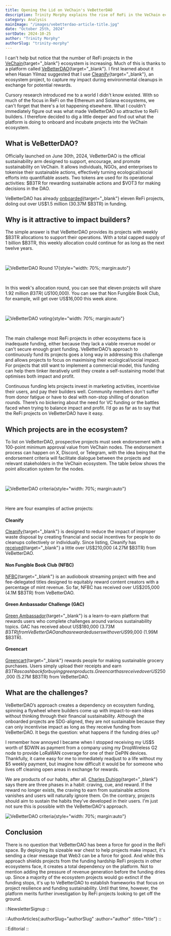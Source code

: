 ```yaml
---
title: Opening the Lid on VeChain's VeBetterDAO
description: Trinity Morphy explains the rise of ReFi in the VeChain ecosystem, what makes it so attractive, and what challenges lay ahead.
category: Analysis
mainImage: "/images/vebetterdao-article-title.jpg"
date: "October 25th, 2024"
sortDate: 2024-10-25
author: "Trinity Morphy"
authorSlug: "trinity-morphy"
---
```


I can't help but notice that the number of ReFi projects in the [VeChain](https://vechain.org/){target="_blank"} ecosystem is increasing. Much of this is thanks to a platform called [VeBetterDAO](https://vebetterdao.org/){target="_blank"}. I first learned about it when Hasan Yilmaz suggested that I use [Cleanify](/project/cleanify/){target="_blank"}, an ecosystem project, to capture my impact during environmental cleanups in exchange for potential rewards.

Cursory research introduced me to a world I didn't know existed. With so much of the focus in ReFi on the Ethereum and Solana ecosystems, we can't forget that there's a lot happening elsewhere. What I couldn't immediately figure out was what made VeBetterDAO so attractive to ReFi builders. I therefore decided to dig a little deeper and find out what the platform is doing to onboard and incubate projects into the VeChain ecosystem. 

## What is VeBetterDAO?

Officially launched on June 30th, 2024, VeBetterDAO is the official sustainability arm designed to support, encourage, and promote sustainability on VeChain. It allows individuals, NGOs, and enterprises to tokenise their sustainable actions, effectively turning ecological/social efforts into quantifiable assets. Two tokens are used for its operational activities: $B3TR for rewarding sustainable actions and $VOT3 for making decisions in the DAO.

VeBetterDAO has already [onboarded](https://governance.vebetterdao.org/apps){target="_blank"} eleven ReFi projects, doling out over US$1.5 million (30.37M $B3TR) in funding.

## Why is it attractive to impact builders?

 The simple answer is that VeBetterDAO provides its projects with weekly $B3TR allocations to support their operations. With a total capped supply of 1 billion $B3TR, this weekly allocation could continue for as long as the next twelve years.

 <br>

![VeBetterDAO Round 17](/images/vebetterdao-article-1.png){style="width: 70%; margin:auto"}

<br>

In this week's allocation round, you can see that eleven projects will share 1.92 million $B3TR (~US$100,000). You can see that Non Fungible Book Club, for example, will get over US$16,000 this week alone.

<br>

![VeBetterDAO voting](/images/vebetterdao-article-2.png){style="width: 70%; margin:auto"}

<br>

The main challenge most ReFi projects in other ecosystems face is inadequate funding, either because they lack a viable revenue model or can't secure enough grant funding. VeBetterDAO’s approach to continuously fund its projects goes a long way in addressing this challenge and allows projects to focus on maximising their ecological/social impact. For projects that still want to implement a commercial model, this funding can help them tinker iteratively until they create a self-sustaining model that optimises both impact and profit.

Continuous funding lets projects invest in marketing activities, incentivise their users, and pay their builders well. Community members don't suffer from donor fatigue or have to deal with non-stop shilling of donation rounds. There’s no bickering about the need for VC funding or the battles faced when trying to balance impact and profit. I’d go as far as to say that the ReFi projects on VeBetterDAO have it easy.

## Which projects are in the ecosystem?

To list on VeBetterDAO, prospective projects must seek endorsement with a 100-point minimum approval value from VeChain nodes. The endorsement process can happen on X, Discord, or Telegram, with the idea being that the endorsement criteria will facilitate dialogue between the projects and relevant stakeholders in the VeChain ecosystem. The table below shows the point allocation system for the nodes.

<br>

![VeBetterDAO criteria](/images/vebetterdao-article-3.png){style="width: 70%; margin:auto"}

<br>

Here are four examples of active projects:

#### Cleanify

[Cleanify](/project/cleanify/){target="_blank"} is designed to reduce the impact of improper waste disposal by creating financial and social incentives for people to do cleanups collectively or individually. Since listing, Cleanify has [received](https://governance.vebetterdao.org/apps/0x899de0d0f0b39e484c8835b2369194c4c102b230c813862db383d44a4efe14d3){target="_blank"} a little over US$210,000 (4.27M $B3TR) from VeBetterDAO.

#### Non Fungible Book Club (NFBC)

[NFBC](http://nfbclub.com){target="_blank"} is an audiobook streaming project with free and fee-delegated titles designed to equitably reward content creators with a percentage of mint revenue. So far, NFBC has received over US$205,000 (4.1M $B3TR) from VeBetterDAO.

#### Green Ambassador Challenge (GAC)

[Green Ambassador](https://greenambassadorchallenge.com/){target="_blank"} is a learn-to-earn platform that rewards users who complete challenges around various sustainability topics. GAC has received about US$180,000 (3.73M $B3TR) from VeBetterDAO and has rewarded users with over US$99,000 (1.99M $B3TR).

#### Greencart

[Greencart](https://www.greencart.vet/en){target="_blank"} rewards people for making sustainable grocery purchases. Users simply upload their receipts and earn $B3TR as cashback for buying green products. Greencart has received over US$250,000 (5.27M $B3TR) from VeBetterDAO.

## What are the challenges?

VeBetterDAO’s approach creates a dependency on ecosystem funding, spinning a flywheel where builders come up with impact-to-earn ideas without thinking through their financial sustainability. Although the onboarded projects are SDG-aligned, they are not sustainable because they can only incentivise impact as long as they receive funding from VeBetterDAO. It begs the question: what happens if the funding dries up?

I remember how annoyed I became when I stopped receiving my US$5 worth of $DWIN as payment from a company using my DropWireless G2 node to provide LoRaWAN coverage for one of their DePIN devices. Thankfully, it came easy for me to immediately readjust to a life without my $5 weekly payment, but imagine how difficult it would be for someone who lives off cleaning open areas in exchange for rewards.

We are products of our habits, after all. [Charles Duhigg](https://www.charlesduhigg.com/){target="_blank"} says there are three phases in a habit: craving, cue, and reward. If the reward no longer exists, the craving to earn from sustainable actions vanishes and users will naturally ignore them. On the contrary, projects should aim to sustain the habits they’ve developed in their users. I'm just not sure this is possible with the VeBetterDAO's approach.

![VeBetterDAO criteria](/images/vebetterdao-article-4.png){style="width: 70%; margin:auto"}

## Conclusion

There is no question that VeBetterDAO has been a force for good in the ReFi space. By deploying its sizeable war chest to help projects make impact, it's sending a clear message that Web3 can be a force for good. And while this approach shields projects from the funding hardship ReFi projects in other ecosystems face, it creates a total dependency on the platform. Not to mention adding the pressure of revenue generation before the funding dries up. Since a majority of the ecosystem projects would go extinct if the funding stops, it's up to VeBetterDAO to establish frameworks that focus on project resilience and funding sustainability. Until that time, however, the platform merits further investigation by ReFi projects looking to get off the ground.

::NewsletterSignup
::

::AuthorArticles{:authorSlug="authorSlug" :author="author" :title="title"}
::

::Editorial
::
